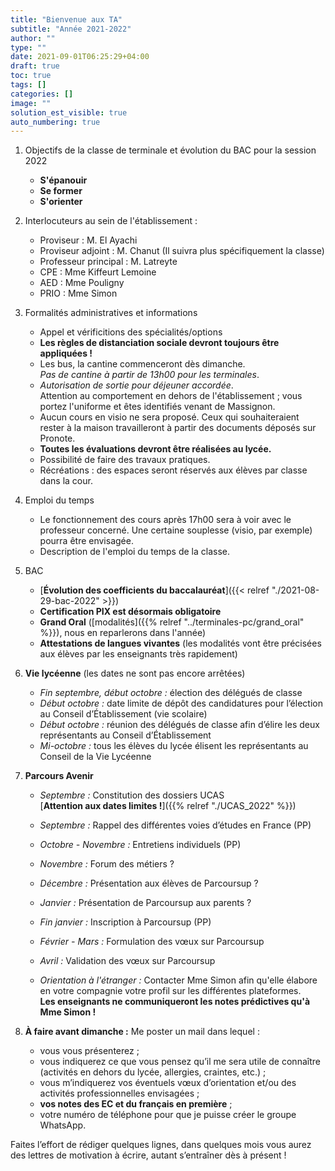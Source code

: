 ```yaml
---
title: "Bienvenue aux TA"
subtitle: "Année 2021-2022"
author: ""
type: ""
date: 2021-09-01T06:25:29+04:00
draft: true
toc: true
tags: []
categories: []
image: ""
solution_est_visible: true
auto_numbering: true
---
```


1. Objectifs de la classe de terminale et évolution du BAC pour la session 2022
    - **S'épanouir**
    - **Se former**
    - **S'orienter**

2. Interlocuteurs au sein de l'établissement :
    - Proviseur : M. El Ayachi
    - Proviseur adjoint : M. Chanut (Il suivra plus spécifiquement la classe)
    - Professeur principal : M. Latreyte
    - CPE : Mme Kiffeurt Lemoine
    - AED : Mme Pouligny
    - PRIO : Mme Simon

3. Formalités administratives et informations
    - Appel et vérificitions des spécialités/options
    - **Les règles de distanciation sociale devront toujours être appliquées !**
    - Les bus, la cantine commenceront dès dimanche.\
    *Pas de cantine à partir de 13h00 pour les terminales*.
    - *Autorisation de sortie pour déjeuner accordée*.\
    Attention au comportement en dehors de l'établissement ; vous portez l'uniforme et êtes identifiés venant de Massignon.
    - Aucun cours en visio ne sera proposé. Ceux qui souhaiteraient rester à la maison travailleront à partir des documents déposés sur Pronote.
    - **Toutes les évaluations devront être réalisées au lycée.**
    - Possibilité de faire des travaux pratiques.
    - Récréations : des espaces seront réservés aux élèves par classe dans la cour.

4. Emploi du temps
    - Le fonctionnement des cours après 17h00 sera à voir avec le professeur concerné. Une certaine souplesse (visio, par exemple) pourra être envisagée.
    - Description de l'emploi du temps de la classe.

5. BAC
    - [**Évolution des coefficients du baccalauréat**]({{< relref "./2021-08-29-bac-2022" >}})
    - **Certification PIX est désormais obligatoire**
    - **Grand Oral** ([modalités]({{% relref "../terminales-pc/grand_oral" %}}), nous en reparlerons dans l'année)
    - **Attestations de langues vivantes** (les modalités vont être précisées aux élèves par les enseignants très rapidement)

6. **Vie lycéenne** (les dates ne sont pas encore arrêtées)
    - *Fin septembre, début octobre :* élection des délégués de classe
    - *Début octobre :* date limite de dépôt des candidatures pour l’élection au Conseil d’Établissement (vie scolaire)
    - *Début octobre :* réunion des délégués de classe afin d’élire les deux représentants au Conseil d’Établissement
    - *Mi-octobre :* tous les élèves du lycée élisent les représentants au Conseil de la Vie Lycéenne

7. **Parcours Avenir**
    - *Septembre :* Constitution des dossiers UCAS\
    [**Attention aux dates limites !**]({{% relref "./UCAS_2022" %}})
    - *Septembre :* Rappel des différentes voies d’études en France (PP)
    - *Octobre - Novembre :* Entretiens individuels (PP)
    - *Novembre :* Forum des métiers ?
    - *Décembre :* Présentation aux élèves de Parcoursup ?
    - *Janvier :* Présentation de Parcoursup aux parents ?
    - *Fin janvier :* Inscription à Parcoursup (PP)
    - *Février - Mars :* Formulation des vœux sur Parcoursup
    - *Avril :* Validation des vœux sur Parcoursup

    - *Orientation à l'étranger :* Contacter Mme Simon afin qu'elle élabore en votre compagnie votre profil sur les différentes plateformes.\
    **Les enseignants ne communiqueront les notes prédictives qu'à Mme Simon !**

8. **À faire avant dimanche :** Me poster un mail dans lequel :
    - vous vous présenterez ;
    - vous indiquerez ce que vous pensez qu’il me sera utile de connaître (activités en dehors du lycée, allergies, craintes, etc.) ;
    - vous m’indiquerez vos éventuels vœux d’orientation et/ou des activités professionnelles envisagées ;
    - **vos notes des EC et du français en première** ;
    - votre numéro de téléphone pour que je puisse créer le groupe WhatsApp.

Faites l’effort de rédiger quelques lignes, dans quelques mois vous aurez des lettres de motivation à écrire, autant s’entraîner dès à présent !
